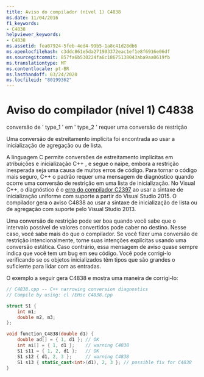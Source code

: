 ```yaml
---
title: Aviso do compilador (nível 1) C4838
ms.date: 11/04/2016
f1_keywords:
- C4838
helpviewer_keywords:
- C4838
ms.assetid: fea07924-5feb-4ed4-99b5-1a8c41d28db6
ms.openlocfilehash: c3ddc861e5da271903372eac1ef1e8f6916e06df
ms.sourcegitcommit: 857fa6b530224fa6c18675138043aba9aa0619fb
ms.translationtype: MT
ms.contentlocale: pt-BR
ms.lasthandoff: 03/24/2020
ms.locfileid: "80199362"
---
```

# <a name="compiler-warning-level-1-c4838"></a>Aviso do compilador (nível 1) C4838

conversão de ' type_1 ' em ' type_2 ' requer uma conversão de restrição

Uma conversão de estreitamento implícita foi encontrada ao usar a inicialização de agregação ou de lista.

A linguagem C permite conversões de estreitamento implícitas em atribuições e inicialização C++ , e segue o naipe, embora a restrição inesperada seja uma causa de muitos erros de código. Para tornar o código mais seguro, C++ o padrão requer uma mensagem de diagnóstico quando ocorre uma conversão de restrição em uma lista de inicialização. No Visual C++, o diagnóstico é o [erro do compilador C2397](../../error-messages/compiler-errors-1/compiler-error-c2397.md) ao usar a sintaxe de inicialização uniforme com suporte a partir do Visual Studio 2015. O compilador gera o aviso C4838 ao usar a sintaxe de inicialização de lista ou de agregação com suporte pelo Visual Studio 2013.

Uma conversão de restrição pode ser boa quando você sabe que o intervalo possível de valores convertidos pode caber no destino. Nesse caso, você sabe mais do que o compilador. Se você fizer uma conversão de restrição intencionalmente, torne suas intenções explícitas usando uma conversão estática. Caso contrário, essa mensagem de aviso quase sempre indica que você tem um bug em seu código. Você pode corrigi-lo verificando se os objetos inicializados têm tipos que são grandes o suficiente para lidar com as entradas.

O exemplo a seguir gera C4838 e mostra uma maneira de corrigi-lo:

```cpp
// C4838.cpp -- C++ narrowing conversion diagnostics
// Compile by using: cl /EHsc C4838.cpp

struct S1 {
    int m1;
    double m2, m3;
};

void function_C4838(double d1) {
    double ad[] = { 1, d1 }; // OK
    int ai[] = { 1, d1 };    // warning C4838
    S1 s11 = { 1, 2, d1 };   // OK
    S1 s12 { d1, 2, 3 };     // warning C4838
    S1 s13 { static_cast<int>(d1), 2, 3 }; // possible fix for C4838
}
```
